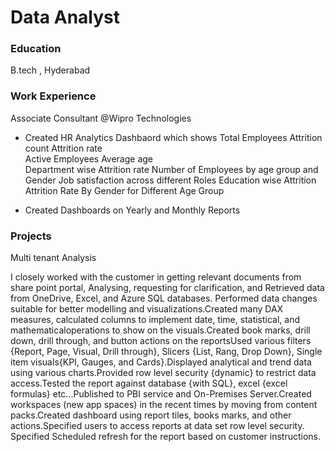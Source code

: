 # Data Analyst

### Education
B.tech , Hyderabad   

### Work Experience
Associate Consultant @Wipro Technologies
- Created HR Analytics Dashbaord which shows
 Total Employees 
 Attrition count 
 Attrition rate  
 Active Employees 
 Average age      
 Department wise Attrition rate 
 Number of Employees by age group and Gender 
 Job satisfaction across different Roles 
 Education wise Attrition 
 Attrition Rate By Gender for Different Age Group 

- Created Dashboards on Yearly and Monthly Reports

### Projects
Multi tenant Analysis

I closely worked with the customer in getting relevant documents from share point portal,
Analysing, requesting for clarification, and Retrieved data from OneDrive, Excel, and Azure SQL databases.
Performed data changes suitable for better modelling and visualizations.Created many DAX measures, calculated columns to implement date, time, statistical, and mathematicaloperations to show on the visuals.Created book marks, drill down, drill through, and button actions on the reportsUsed various filters {Report, Page, Visual, Drill through}, Slicers {List, Rang, Drop Down}, Single item visuals{KPI, Gauges, and Cards}.Displayed analytical and trend data using various charts.Provided row level security {dynamic} to restrict data access.Tested the report against database {with SQL}, excel {excel formulas} etc...Published to PBI service and On-Premises Server.Created workspaces (new app spaces) in the recent times by moving from content packs.Created dashboard using report tiles, books marks, and other actions.Specified users to access reports at data set row level security. Specified Scheduled refresh for the report based on customer instructions.
